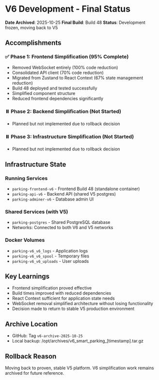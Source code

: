 # V6 Development - Final Status

**Date Archived**: 2025-10-25
**Final Build**: Build 48
**Status**: Development frozen, moving back to V5

## Accomplishments

### ✅ Phase 1: Frontend Simplification (95% Complete)
- Removed WebSocket entirely (100% code reduction)
- Consolidated API client (70% code reduction)
- Migrated from Zustand to React Context (67% state management reduction)
- Build 48 deployed and tested successfully
- Simplified component structure
- Reduced frontend dependencies significantly

### ⏸️ Phase 2: Backend Simplification (Not Started)
- Planned but not implemented due to rollback decision

### ⏸️ Phase 3: Infrastructure Simplification (Not Started)
- Planned but not implemented due to rollback decision

## Infrastructure State

### Running Services
- `parking-frontend-v6` - Frontend Build 48 (standalone container)
- `parking-api-v6` - Backend API (shared V5 postgres)
- `parking-adminer-v6` - Database admin UI

### Shared Services (with V5)
- `parking-postgres` - Shared PostgreSQL database
- Networks: Connected to both V6 and V5 networks

### Docker Volumes
- `parking-v6_v6_logs` - Application logs
- `parking-v6_v6_spool` - Temporary files
- `parking-v6_v6_uploads` - User uploads

## Key Learnings
- Frontend simplification proved effective
- Build times improved with reduced dependencies
- React Context sufficient for application state needs
- WebSocket removal simplified architecture without losing functionality
- Decision made to return to stable V5 production environment

## Archive Location
- GitHub: Tag `v6-archive-2025-10-25`
- Local backup: /opt/archives/v6_smart_parking_[timestamp].tar.gz

## Rollback Reason
Moving back to proven, stable V5 platform. V6 simplification work remains archived for future reference.
